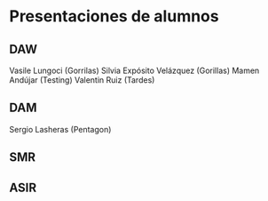 # Presentaciones de alumnos

## DAW
<!-- Añade aquí tu nombre si estás en DAW -->
Vasile Lungoci (Gorrilas)
Silvia Expósito Velázquez (Gorillas)
Mamen Andújar (Testing)
Valentin Ruiz (Tardes)

## DAM
Sergio Lasheras (Pentagon)
<!-- Añade aquí tu nombre si estás en DAM -->

## SMR
<!-- Añade aquí tu nombre si estás en SMR -->

## ASIR
<!-- Añade aquí tu nombre si estás en ASIR -->

